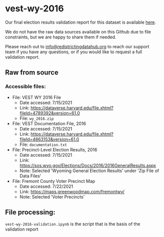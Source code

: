 # vest-wy-2016

Our final election results validation report for this dataset is available [here](https://redistrictingdatahub.org/dataset/vest-2016-wyoming-precinct-and-election-results/).

We do not have the raw data sources available on this Github due to file constraints, but we are happy to share them if needed. 

Please reach out to info@redistrictingdatahub.org to reach our support team if you have any questions, or if you would like to request a full validation report. 

## Raw from source

### Accessible files:

- File: VEST WY 2016 File
   - Date accessed: 7/15/2021
   - Link: https://dataverse.harvard.edu/file.xhtml?fileId=4789392&version=61.0
   - File: `wy_2016.zip`
- File: VEST Documentation File, 2016
   - Date accessed: 7/15/2021
   - Link: https://dataverse.harvard.edu/file.xhtml?fileId=4863153&version=61.0
   - File: `documentation.txt`
- File: Precinct-Level Election Results, 2016
  - Date accessed: 7/15/2021
  - Link: https://sos.wyo.gov/Elections/Docs/2016/2016GeneralResults.aspx
  - Note: Selected 'Wyoming General Election Results' under 'Zip File of Data Files'
- File: Fremont County Voter Precinct Map
  - Date accessed: 7/22/2021
  - Link: https://maps.greenwoodmap.com/fremontwy/
  - Note: Selected 'Voter Precincts'

## File processing:

`vest-wy-2016-validation.ipynb` is the script that is the basis of the validation report
